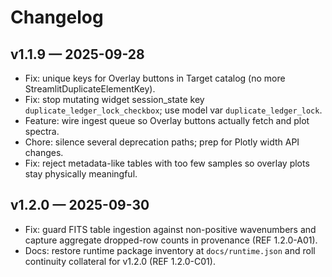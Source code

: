 # Changelog

## v1.1.9 — 2025-09-28
- Fix: unique keys for Overlay buttons in Target catalog (no more StreamlitDuplicateElementKey).
- Fix: stop mutating widget session_state key `duplicate_ledger_lock_checkbox`; use model var `duplicate_ledger_lock`.
- Feature: wire ingest queue so Overlay buttons actually fetch and plot spectra.
- Chore: silence several deprecation paths; prep for Plotly width API changes.
- Fix: reject metadata-like tables with too few samples so overlay plots stay physically meaningful.

## v1.2.0 — 2025-09-30
- Fix: guard FITS table ingestion against non-positive wavenumbers and capture aggregate dropped-row counts in provenance (REF 1.2.0-A01).
- Docs: restore runtime package inventory at `docs/runtime.json` and roll continuity collateral for v1.2.0 (REF 1.2.0-C01).
